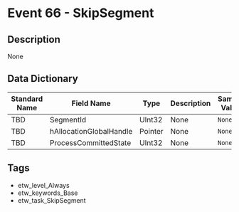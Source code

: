 # Event 66 - SkipSegment

## Description
None

## Data Dictionary
|Standard Name|Field Name|Type|Description|Sample Value|
|---|---|---|---|---|
|TBD|SegmentId|UInt32|None|`None`|
|TBD|hAllocationGlobalHandle|Pointer|None|`None`|
|TBD|ProcessCommittedState|UInt32|None|`None`|

## Tags
* etw_level_Always
* etw_keywords_Base
* etw_task_SkipSegment